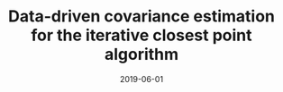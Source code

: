 ---
title: Data-driven covariance estimation for the iterative closest point algorithm
authors: David Landry
venue: Master's thesis, under the supervision of François Pomerleau and Philippe Giguère
url: http://hdl.handle.net/20.500.11794/34734
date: 2019-06-01
---
